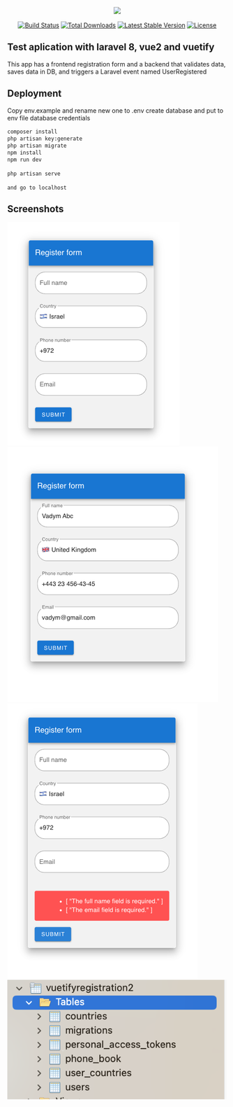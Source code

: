 <p align="center"><a href="https://laravel.com" target="_blank"><img src="https://raw.githubusercontent.com/laravel/art/master/logo-lockup/5%20SVG/2%20CMYK/1%20Full%20Color/laravel-logolockup-cmyk-red.svg" width="400"></a></p>

<p align="center">
<a href="https://travis-ci.org/laravel/framework"><img src="https://travis-ci.org/laravel/framework.svg" alt="Build Status"></a>
<a href="https://packagist.org/packages/laravel/framework"><img src="https://img.shields.io/packagist/dt/laravel/framework" alt="Total Downloads"></a>
<a href="https://packagist.org/packages/laravel/framework"><img src="https://img.shields.io/packagist/v/laravel/framework" alt="Latest Stable Version"></a>
<a href="https://packagist.org/packages/laravel/framework"><img src="https://img.shields.io/packagist/l/laravel/framework" alt="License"></a>
</p>

## Test aplication with laravel 8, vue2 and vuetify
This app has a frontend registration form and a backend that validates data, saves data in DB, and triggers a Laravel event named UserRegistered

## Deployment

Copy env.example and rename new one to .env
create database and put to env file database credentials
```
composer install
php artisan key:generate
php artisan migrate
npm install
npm run dev

php artisan serve

and go to localhost
```
## Screenshots

![Screenshot](/example_images/form1.png)
![Screenshot](/example_images/form.png)
![Screenshot](/example_images/errorExample.png)
![Screenshot](/example_images/tables.png)
